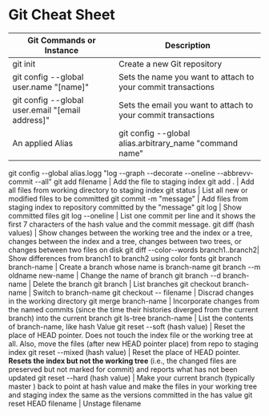 # Git Cheat Sheet


Git Commands or Instance | Description
-------------------------|-------------------------
git init | Create a new Git repository
git config --global user.name "[name]" | Sets the name you want to attach to your commit transactions 
git config --global user.email "[email address]" | Sets the email you want to attach to your commit transactions 
An applied Alias | git config --global alias.arbitrary_name "command name" | Change the "command name" to arbitrary_name
git config --global alias.logg "log --graph --decorate --oneline --abbrevv-commit --all"
git add filename | Add the file to staging index
git add . | Add all files from working directory to staging index
git status | List all new or modified files to be committed
git commit -m "message" | Add files from staging index to repository committed by the "message"
git log | Show committed files
git log --oneline | List one commit per line and it shows the first 7 characters of the hash value and the commit message.
git diff (hash values) | Show changes between the working tree and the index or a tree, changes between the index and a tree, changes between two trees, or changes between two files on disk
git diff --color--words branch1..branch2| Show differences from branch1 to branch2 using color fonts
git branch branch-name | Create a branch whose name is branch-name
git branch --m oldname new-name | Change the name of branch
git branch --d branch-name | Delete the branch
git branch | List branches
git checkout branch-name | Switch to branch-name
git checkout -- filename | Discrad changes in the working directory
git merge branch-name | Incorporate changes from the named commits (since the time their histories diverged from the current branch) into the current branch
git ls-tree branch-name | List the contents of branch-name, like hash Value
git reset --soft (hash value) | Reset the place of HEAD pointer. Does not touch the index file or the working tree at all. Also, move the files (after new HEAD pointer place) from repo to staging index
git reset --mixed (hash value) | Reset the place of HEAD pointer. **Resets the index but not the working tree** (i.e., the changed files are preserved but not marked for commit) and reports what has not been updated
git reset --hard (hash value) | Make your current branch (typically master ) back to point at hash value and make the files in your working tree and staging index the same as the versions committed in the has value
git reset HEAD filename | Unstage filename


